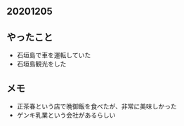 ## 20201205

## やったこと
* 石垣島で車を運転していた
* 石垣島観光をした

## メモ
* 正茶春という店で晩御飯を食べたが、非常に美味しかった
* ゲンキ乳業という会社があるらしい
